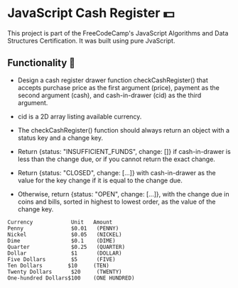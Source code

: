 # JavaScript Cash Register :dollar:

This project is part of the FreeCodeCamp's JavaScript Algorithms and Data Structures Certification.
It was built using pure JvaScript.

## Functionality :bank:

- Design a cash register drawer function checkCashRegister() that accepts purchase price as the first argument (price), payment as the second argument (cash), and cash-in-drawer (cid) as the third argument.

- cid is a 2D array listing available currency.

- The checkCashRegister() function should always return an object with a status key and a change key.

- Return {status: "INSUFFICIENT_FUNDS", change: []} if cash-in-drawer is less than the change due, or if you cannot return the exact change.

- Return {status: "CLOSED", change: [...]} with cash-in-drawer as the value for the key change if it is equal to the change due.

- Otherwise, return {status: "OPEN", change: [...]}, with the change due in coins and bills, sorted in highest to lowest order, as the value of the change key.
```
Currency            Unit   Amount
Penny	            $0.01   (PENNY)
Nickel	            $0.05   (NICKEL)
Dime	            $0.1    (DIME)
Quarter	            $0.25   (QUARTER)
Dollar	            $1      (DOLLAR)
Five Dollars	    $5      (FIVE)
Ten Dollars	       $10     (TEN)
Twenty Dollars	    $20     (TWENTY)
One-hundred Dollars$100    (ONE HUNDRED)
```